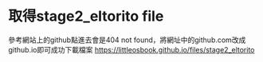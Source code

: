 # 取得stage2_eltorito file
參考網站上的github點進去會是404 not found，將網址中的github.com改成github.io即可成功下載檔案
https://littleosbook.github.io/files/stage2_eltorito



